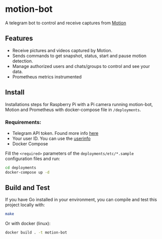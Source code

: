 # motion-bot

A telegram bot to control and receive captures from [Motion](https://motion-project.github.io/)

## Features

* Receive pictures and videos captured by Motion.
* Sends commands to get snapshot, status, start and pause motion detection.
* Manage authorized users and chats/groups to control and see your data.
* Prometheus metrics instrumented

## Install
Installations steps for Raspberry Pi with a Pi camera running motion-bot, Motion and Prometheus with docker-compose file in `/deployments`.
### Requirements:

* Telegram API token. Found more info [here](https://core.telegram.org/bots#3-how-do-i-create-a-bot)
* Your user ID. You can use the [userinfo](https://telegram.me/userinfobot)
* Docker Compose

Fill the `<required>` parameters of the `deployments/etc/*.sample` configuration files and run:
```bash
cd deployments
docker-compose up -d
```
## Build and Test

If you have Go installed in your environment, you can compile and test this project locally with:
```bash
make
```

Or with docker (linux):

```bash
docker build . -t motion-bot
```
